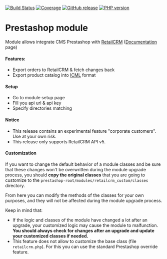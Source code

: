 [![Build Status](https://img.shields.io/travis/retailcrm/prestashop-module/master.svg?style=flat-square)](https://travis-ci.org/retailcrm/prestashop-module)
[![Coverage](https://img.shields.io/codecov/c/gh/retailcrm/prestashop-module/master.svg?style=flat-square)](https://codecov.io/gh/retailcrm/prestashop-module)
[![GitHub release](https://img.shields.io/github/release/retailcrm/prestashop-module.svg?style=flat-square)](https://github.com/retailcrm/prestashop-module/releases)
[![PHP version](https://img.shields.io/badge/PHP->=5.3-blue.svg?style=flat-square)](https://php.net/)

Prestashop module
=================

Module allows integrate CMS Prestashop with [RetailCRM](https://www.retailcrm.pro) ([Documentation](https://docs.retailcrm.ru/Users/Integration/SiteModules/PrestaShop) page)

#### Features:

* Export orders to RetailCRM & fetch changes back
* Export product catalog into [ICML](https://help.retailcrm.pro/Developers/ICML) format

#### Setup

* Go to module setup page
* Fill you api url & api key
* Specify directories matching

#### Notice

* This release contains an experimental feature "corporate customers". Use at your own risk.
* This release only supports RetailCRM API v5.

#### Customization

If you want to change the default behavior of a module classes and be sure that these changes won't be overwritten during the module upgrade process, you should **copy the original classes** that you are going to customize to the `prestashop-root/modules/retailcrm_custom/classes` directory. 

From here you can modify the methods of the classes for your own purposes, and they will not be affected during the module upgrade process.

Keep in mind that:

* If the logic and classes of the module have changed a lot after an upgrade, your customized logic may cause the module to malfunction. **You should always check for changes after an upgrade and update your customized classes if needed.**
* This feature does not allow to customize the base class (file `retailcrm.php`). For this you can use the standard Prestashop override feature.

